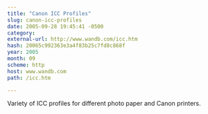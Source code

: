 ```yaml
---
title: "Canon ICC Profiles"
slug: canon-icc-profiles
date: 2005-09-28 19:45:41 -0500
category: 
external-url: http://www.wandb.com/icc.htm
hash: 20065c992363e3a4f83b25c7fd8c868f
year: 2005
month: 09
scheme: http
host: www.wandb.com
path: /icc.htm

---
```


Variety of ICC profiles for different photo paper and Canon printers.
